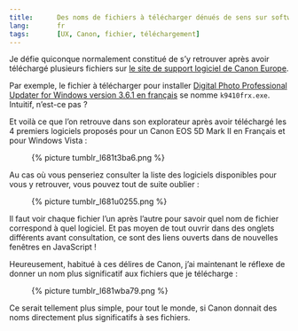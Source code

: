 ```yaml
--- 
title:      Des noms de fichiers à télécharger dénués de sens sur software.canon-europe.com 
lang:       fr 
tags:       [UX, Canon, fichier, téléchargement]
---
```


Je défie quiconque normalement constitué de s’y retrouver après avoir téléchargé plusieurs fichiers sur [le site de support logiciel de Canon Europe](http://software.canon-europe.com/).

Par exemple, le fichier à télécharger pour installer [Digital Photo Professional Updater for Windows version 3.6.1 en français](http://software.canon-europe.com/software/0033258.asp) se nomme `k9410frx.exe`. Intuitif, n’est-ce pas ?

Et voilà ce que l’on retrouve dans son explorateur après avoir téléchargé les 4 premiers logiciels proposés pour un Canon EOS 5D Mark II en Français et pour Windows Vista :

<figure>
  {% picture tumblr_l681t3ba6.png %}
</figure>

Au cas où vous penseriez consulter la liste des logiciels disponibles pour vous y retrouver, vous pouvez tout de suite oublier :

<figure>
  {% picture tumblr_l681u0255.png %}
</figure>

Il faut voir chaque fichier l’un après l’autre pour savoir quel nom de fichier correspond à quel logiciel. Et pas moyen de tout ouvrir dans des onglets différents avant consultation, ce sont des liens ouverts dans de nouvelles fenêtres en JavaScript !

Heureusement, habitué à ces délires de Canon, j’ai maintenant le réflexe de donner un nom plus significatif aux fichiers que je télécharge :

<figure>
  {% picture tumblr_l681wba79.png %}
</figure>

Ce serait tellement plus simple, pour tout le monde, si Canon donnait des noms directement plus significatifs à ses fichiers.

